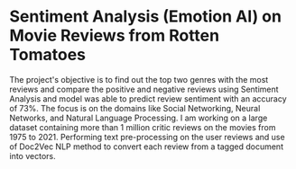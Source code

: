 # Sentiment Analysis (Emotion AI) on Movie Reviews from Rotten Tomatoes

The project's objective is to find out the top two genres with the most reviews and compare the positive and negative reviews using Sentiment Analysis and model was able to predict review sentiment with an accuracy of 73%. 
The focus is on the domains like Social Networking, Neural Networks, and Natural Language Processing. 
I am working on a large dataset containing more than 1 million critic reviews on the movies from 1975 to 2021. 
Performing text pre-processing on the user reviews and use of Doc2Vec NLP method to convert each review from a tagged document into vectors.
